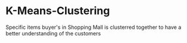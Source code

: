 # K-Means-Clustering
Specific items buyer's in Shopping Mall is clusterred together to have a better understanding of the customers
